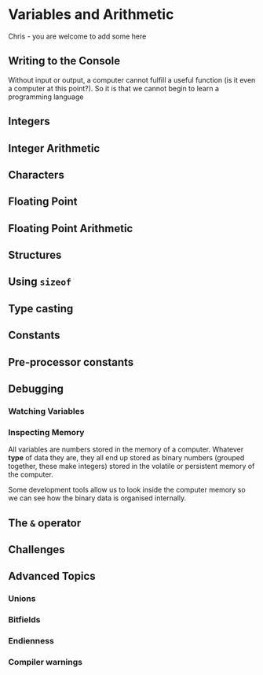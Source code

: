 # Variables and Arithmetic

Chris - you are welcome to add some here

## Writing to the Console

Without input or output, a computer cannot fulfill a useful function (is it even a computer at this point?). So it is that we cannot begin to learn a programming language 

## Integers

## Integer Arithmetic

## Characters

## Floating Point

## Floating Point Arithmetic

## Structures

## Using `sizeof`

## Type casting

## Constants

## Pre-processor constants

## Debugging

### Watching Variables

### Inspecting Memory

All variables are numbers stored in the  memory of a computer. Whatever **type** of data they are, they all end up stored as binary numbers (grouped together, these make integers) stored in the volatile or persistent memory of the computer.

Some development tools allow us to look inside the computer memory so we can see how the binary data is organised internally.

## The `&` operator

## Challenges

## Advanced Topics

### Unions

### Bitfields

### Endienness

### Compiler warnings

